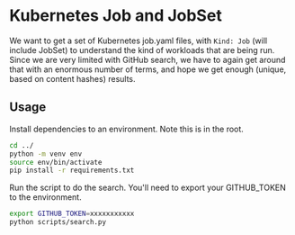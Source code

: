 # Kubernetes Job and JobSet

We want to get a set of Kubernetes job.yaml files, with `Kind: Job` (will include JobSet) to understand the kind of workloads that are being run. Since we are very limited with GitHub search, we have to again get around that with an enormous number of terms, and hope we get enough (unique, based on content hashes) results.

## Usage

Install dependencies to an environment. Note this is in the root.

```bash
cd ../
python -m venv env
source env/bin/activate
pip install -r requirements.txt 
```

Run the script to do the search. You'll need to export your GITHUB_TOKEN to the environment.

```bash
export GITHUB_TOKEN=xxxxxxxxxxx
python scripts/search.py
```
